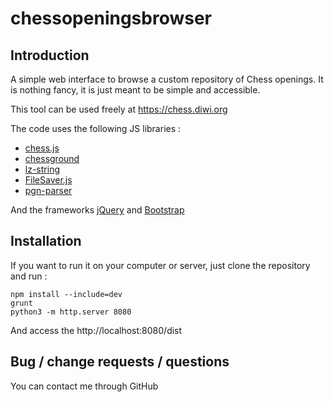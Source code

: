 # chessopeningsbrowser

## Introduction

A simple web interface to browse a custom repository of Chess openings. It is nothing fancy, it is just meant to be simple and accessible.

This tool can be used freely at https://chess.diwi.org

The code uses the following JS libraries :

- [chess.js](https://github.com/jhlywa/chess.js/)
- [chessground](https://github.com/lichess-org/chessground)
- [lz-string](https://github.com/pieroxy/lz-string/)
- [FileSaver.js](https://github.com/eligrey/FileSaver.js/)
- [pgn-parser](https://github.com/kevinludwig/pgn-parser)

And the frameworks [jQuery](https://jquery.com/) and [Bootstrap](https://getbootstrap.com/)

## Installation

If you want to run it on your computer or server, just clone the repository and run :

```
npm install --include=dev
grunt
python3 -m http.server 8080
```

And access the http://localhost:8080/dist

## Bug / change requests / questions

You can contact me through GitHub
